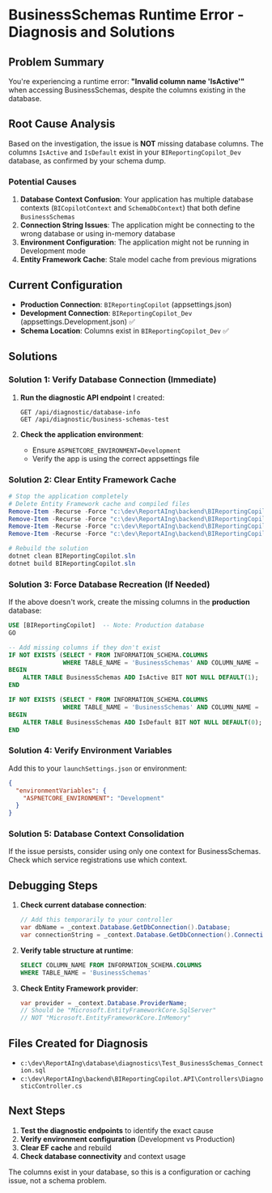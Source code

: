 # BusinessSchemas Runtime Error - Diagnosis and Solutions

## Problem Summary

You're experiencing a runtime error: **"Invalid column name 'IsActive'"** when accessing BusinessSchemas, despite the columns existing in the database.

## Root Cause Analysis

Based on the investigation, the issue is **NOT** missing database columns. The columns `IsActive` and `IsDefault` exist in your `BIReportingCopilot_Dev` database, as confirmed by your schema dump.

### Potential Causes

1. **Database Context Confusion**: Your application has multiple database contexts (`BICopilotContext` and `SchemaDbContext`) that both define `BusinessSchemas`
2. **Connection String Issues**: The application might be connecting to the wrong database or using in-memory database
3. **Environment Configuration**: The application might not be running in Development mode
4. **Entity Framework Cache**: Stale model cache from previous migrations

## Current Configuration

- **Production Connection**: `BIReportingCopilot` (appsettings.json)
- **Development Connection**: `BIReportingCopilot_Dev` (appsettings.Development.json) ✅
- **Schema Location**: Columns exist in `BIReportingCopilot_Dev` ✅

## Solutions

### Solution 1: Verify Database Connection (Immediate)

1. **Run the diagnostic API endpoint** I created:
   ```
   GET /api/diagnostic/database-info
   GET /api/diagnostic/business-schemas-test
   ```

2. **Check the application environment**:
   - Ensure `ASPNETCORE_ENVIRONMENT=Development`
   - Verify the app is using the correct appsettings file

### Solution 2: Clear Entity Framework Cache

```powershell
# Stop the application completely
# Delete Entity Framework cache and compiled files
Remove-Item -Recurse -Force "c:\dev\ReportAIng\backend\BIReportingCopilot.API\bin"
Remove-Item -Recurse -Force "c:\dev\ReportAIng\backend\BIReportingCopilot.API\obj"
Remove-Item -Recurse -Force "c:\dev\ReportAIng\backend\BIReportingCopilot.Infrastructure\bin"
Remove-Item -Recurse -Force "c:\dev\ReportAIng\backend\BIReportingCopilot.Infrastructure\obj"

# Rebuild the solution
dotnet clean BIReportingCopilot.sln
dotnet build BIReportingCopilot.sln
```

### Solution 3: Force Database Recreation (If Needed)

If the above doesn't work, create the missing columns in the **production** database:

```sql
USE [BIReportingCopilot]  -- Note: Production database
GO

-- Add missing columns if they don't exist
IF NOT EXISTS (SELECT * FROM INFORMATION_SCHEMA.COLUMNS 
               WHERE TABLE_NAME = 'BusinessSchemas' AND COLUMN_NAME = 'IsActive')
BEGIN
    ALTER TABLE BusinessSchemas ADD IsActive BIT NOT NULL DEFAULT(1);
END

IF NOT EXISTS (SELECT * FROM INFORMATION_SCHEMA.COLUMNS 
               WHERE TABLE_NAME = 'BusinessSchemas' AND COLUMN_NAME = 'IsDefault')
BEGIN
    ALTER TABLE BusinessSchemas ADD IsDefault BIT NOT NULL DEFAULT(0);
END
```

### Solution 4: Verify Environment Variables

Add this to your `launchSettings.json` or environment:

```json
{
  "environmentVariables": {
    "ASPNETCORE_ENVIRONMENT": "Development"
  }
}
```

### Solution 5: Database Context Consolidation

If the issue persists, consider using only one context for BusinessSchemas. Check which service registrations use which context.

## Debugging Steps

1. **Check current database connection**:
   ```csharp
   // Add this temporarily to your controller
   var dbName = _context.Database.GetDbConnection().Database;
   var connectionString = _context.Database.GetDbConnection().ConnectionString;
   ```

2. **Verify table structure at runtime**:
   ```sql
   SELECT COLUMN_NAME FROM INFORMATION_SCHEMA.COLUMNS 
   WHERE TABLE_NAME = 'BusinessSchemas'
   ```

3. **Check Entity Framework provider**:
   ```csharp
   var provider = _context.Database.ProviderName;
   // Should be "Microsoft.EntityFrameworkCore.SqlServer"
   // NOT "Microsoft.EntityFrameworkCore.InMemory"
   ```

## Files Created for Diagnosis

- `c:\dev\ReportAIng\database\diagnostics\Test_BusinessSchemas_Connection.sql`
- `c:\dev\ReportAIng\backend\BIReportingCopilot.API\Controllers\DiagnosticController.cs`

## Next Steps

1. **Test the diagnostic endpoints** to identify the exact cause
2. **Verify environment configuration** (Development vs Production)
3. **Clear EF cache** and rebuild
4. **Check database connectivity** and context usage

The columns exist in your database, so this is a configuration or caching issue, not a schema problem.
